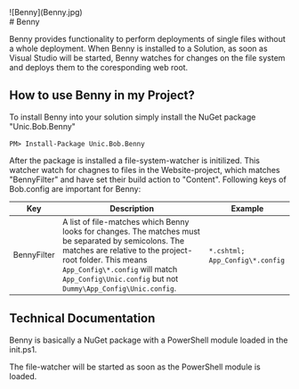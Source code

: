 <div class="chapterlogo">![Benny](Benny.jpg)</div>
# Benny

Benny provides functionality to perform deployments of single files without a whole deployment. When Benny is installed to a Solution, as soon as Visual Studio will be started, Benny watches for changes on the file system and deploys them to the coresponding web root.

## How to use Benny in my Project?

To install Benny into your solution simply install the NuGet package "Unic.Bob.Benny"

    PM> Install-Package Unic.Bob.Benny

After the package is installed a file-system-watcher is initilized. This watcher watch for chagnes to files in the Website-project, which matches "BennyFilter" and have set their build action to "Content". Following keys of Bob.config are important for Benny:

| Key | Description | Example |
| --- | ----------- | ------- |
| BennyFilter | A list of file-matches which Benny looks for changes. The matches must be separated by semicolons. The matches are relative to the project-root folder. This means `App_Config\*.config` will match `App_Config\Unic.config` but not `Dummy\App_Config\Unic.config`. | `*.cshtml; App_Config\*.config` |


## Technical Documentation

Benny is basically a NuGet package with a PowerShell module loaded in the init.ps1.

The file-watcher will be started as soon as the PowerShell module is loaded.
